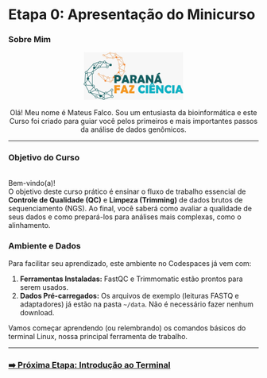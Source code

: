 # Etapa 0: Apresentação do Minicurso

### Sobre Mim
<p align="center">
  <img src="../assets/logo.jpg" alt="Mateus Falco" width="200"/>
</p>
<p align="center">
  Olá! Meu nome é Mateus Falco. Sou um entusiasta da bioinformática e este Curso foi criado para guiar você pelos primeiros e mais importantes passos da análise de dados genômicos.
</p>

---

### Objetivo do Curso

<br>Bem-vindo(a)!</br>
O objetivo deste curso prático é ensinar o fluxo de trabalho essencial de **Controle de Qualidade (QC)** e **Limpeza (Trimming)** de dados brutos de sequenciamento (NGS). Ao final, você saberá como avaliar a qualidade de seus dados e como prepará-los para análises mais complexas, como o alinhamento.

### Ambiente e Dados

Para facilitar seu aprendizado, este ambiente no Codespaces já vem com:
1.  **Ferramentas Instaladas:** FastQC e Trimmomatic estão prontos para serem usados.
2.  **Dados Pré-carregados:** Os arquivos de exemplo (leituras FASTQ e adaptadores) já estão na pasta `~/data`. Não é necessário fazer nenhum download.

Vamos começar aprendendo (ou relembrando) os comandos básicos do terminal Linux, nossa principal ferramenta de trabalho.

---
### [➡️ Próxima Etapa: Introdução ao Terminal](./ETAPA_01_Introducao_ao_Terminal.md)
